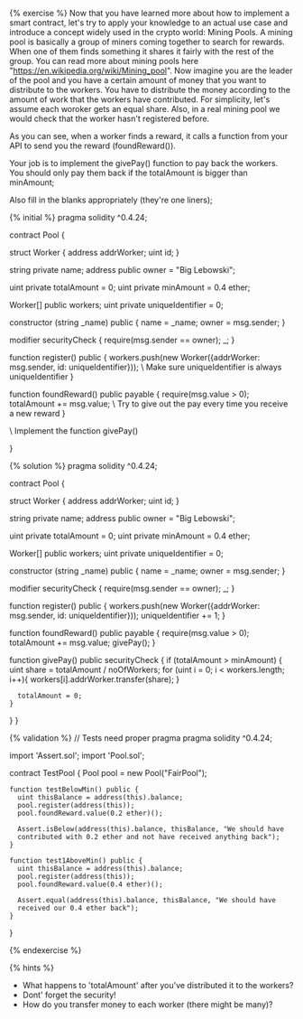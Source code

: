 {% exercise %}
Now that you have learned more about how to implement a smart contract, let's try to
apply your knowledge to an actual use case and introduce a concept widely used
in the crypto world: Mining Pools. A mining pool is basically a group of miners coming
together to search for rewards. When one of them finds something it shares it fairly with
the rest of the group. You can read more about mining pools here "https://en.wikipedia.org/wiki/Mining_pool".
Now imagine you are the leader of the pool and you have a certain amount of money that
you want to distribute to the workers. You have to distribute the money according
to the amount of work that the workers have contributed.
For simplicity, let's assume each woroker gets an equal share. Also, in a real mining pool
we would check that the worker hasn't registered before.

As you can see, when a worker finds a reward, it calls a function from your API
to send you the reward (foundReward()).

Your job is to implement the givePay() function to pay back the workers.
You should only pay them back if the totalAmount is bigger than minAmount;

Also fill in the blanks appropriately (they're one liners);


{% initial %}
pragma solidity ^0.4.24;

contract Pool {

  struct Worker { 
    address addrWorker;
    uint id;
  }


  string private name;
  address public owner = "Big Lebowski";

  uint private totalAmount = 0;
  uint private minAmount = 0.4 ether;

  Worker[] public workers;
  uint private uniqueIdentifier = 0;

  constructor (string _name) public {
    name = _name;
    owner = msg.sender;
  }

  modifier securityCheck {
    require(msg.sender == owner);
    _;
  }

  function register() public {
    workers.push(new Worker({addrWorker: msg.sender, id: uniqueIdentifier}));
    \\ Make sure uniqueIdentifier is always uniqueIdentifier
  }

  function foundReward() public payable {
    require(msg.value > 0);
    totalAmount += msg.value;
    \\ Try to give out the pay every time you receive a new reward
  }

  \\ Implement the function givePay()

}

{% solution %}
pragma solidity ^0.4.24;

contract Pool {

  struct Worker {
    address addrWorker;
    uint id;
  }


  string private name;
  address public owner = "Big Lebowski";

  uint private totalAmount = 0;
  uint private minAmount = 0.4 ether;

  Worker[] public workers;
  uint private uniqueIdentifier = 0;

  constructor (string _name) public {
    name = _name;
    owner = msg.sender;
  }

  modifier securityCheck {
    require(msg.sender == owner);
    _;
  }

  function register() public {
    workers.push(new Worker({addrWorker: msg.sender, id: uniqueIdentifier}));
    uniqueIdentifier += 1;
  }

  function foundReward() public payable {
    require(msg.value > 0);
    totalAmount += msg.value;
    givePay();
  }

  function givePay() public securityCheck {
    if (totalAmount > minAmount) {
      uint share = totalAmount / noOfWorkers;
      for (uint i = 0; i < workers.length; i++){
         workers[i].addrWorker.transfer(share);
      }

      totalAmount = 0;
    }

  }
}

{% validation %}
// Tests need proper pragma
pragma solidity ^0.4.24;

import 'Assert.sol';
import 'Pool.sol';

contract TestPool {
    Pool pool = new Pool("FairPool");


    function testBelowMin() public {
      uint thisBalance = address(this).balance;
      pool.register(address(this));
      pool.foundReward.value(0.2 ether)();

      Assert.isBelow(address(this).balance, thisBalance, "We should have
      contributed with 0.2 ether and not have received anything back");
    }

    function test1AboveMin() public {
      uint thisBalance = address(this).balance;
      pool.register(address(this));
      pool.foundReward.value(0.4 ether)();

      Assert.equal(address(this).balance, thisBalance, "We should have
      received our 0.4 ether back");
    }

}

{% endexercise %}

{% hints %}

* What happens to 'totalAmount' after you've distributed it to the workers?
* Dont' forget the security!
* How do you transfer money to each worker (there might be many)?
